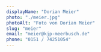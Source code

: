 ```yaml
---
displayName: "Dorian Meier"
photo: "./meier.jpg"
photoAlt: "Foto von Dorian Meier"
slug: "meier"
email: "meier@kjp-meerbusch.de"
phone: "0151 / 74251054"
---
```

